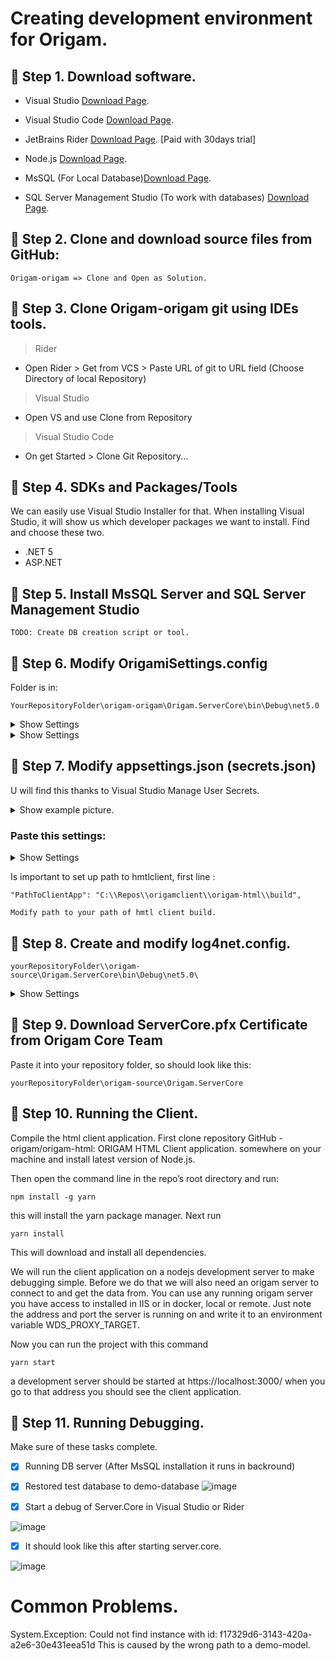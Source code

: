 # **Creating development environment for Origam.**

## :rotating_light: Step 1. Download software.
- Visual Studio       [Download Page](https://visualstudio.microsoft.com/downloads/).
- Visual Studio Code  [Download Page](https://code.visualstudio.com/).
- JetBrains Rider     [Download Page](https://www.jetbrains.com/rider/). [Paid with 30days trial]
- Node.js             [Download Page](https://nodejs.org/en/).

- MsSQL (For Local Database)[Download Page](https://go.microsoft.com/fwlink/?linkid=866662).
- SQL Server Management Studio (To work with databases) [Download Page](https://docs.microsoft.com/en-us/sql/ssms/download-sql-server-management-studio-ssms?view=sql-server-ver15).

## :rotating_light: Step 2. Clone and download source files from GitHub: 
```
Origam-origam => Clone and Open as Solution.
```
                 
## :rotating_light: Step 3. Clone Origam-origam git using IDEs tools.

>Rider
- Open Rider > Get from VCS > Paste URL of git to URL field (Choose Directory of local Repository)

>Visual Studio
- Open VS and use Clone from Repository

>Visual Studio Code
- On get Started > Clone Git Repository...

## :rotating_light: Step 4. SDKs and Packages/Tools

We can easily use Visual Studio Installer for that.
When installing Visual Studio, it will show us which developer packages we want to install.
Find and choose these two.

- .NET 5
- ASP.NET

## :rotating_light: Step 5. Install MsSQL Server and SQL Server Management Studio
```
TODO: Create DB creation script or tool.
```

## :rotating_light: Step 6. Modify OrigamiSettings.config

Folder is in: 
```
YourRepositoryFolder\origam-origam\Origam.ServerCore\bin\Debug\net5.0
```

<details><summary>Show Settings</summary>
<p>

```
Line DataConnectionString

<DataConnectionString>Data Source=.;Initial Catalog=bes;Integrated Security=True;User ID=;Password=;Pooling=True</DataConnectionString>

Line DefaultSchemaExtensionId

<DefaultSchemaExtensionId>f17329d6-3143-420a-a2e6-30e431eea51d</DefaultSchemaExtensionId>
```

</p>
</details>

<details><summary>Show Settings</summary>
<p>

```
<?xml version="1.0" encoding="UTF-8"?>
<OrigamSettings>
  <xmlSerializerSection type="Origam.OrigamSettingsCollection, Origam, Version=1.0.0.0, Culture=neutral, PublicKeyToken=null">
    <ArrayOfOrigamSettings xmlns:xsi="http://www.w3.org/2001/XMLSchema-instance" xmlns:xsd="http://www.w3.org/2001/XMLSchema">
      <OrigamSettings>
        <BaseFolder>C:\Users\jindr\Documents\Source\Repos\Origam2\origam-source\Origam.ServerCore\bin\Debug\netcoreapp2.1\</BaseFolder>
        <SchemaConnectionString />
        <ModelSourceControlLocation>C:\Users\Sapphire\Desktop\origam-demo-master\model</ModelSourceControlLocation>
		<DataConnectionString>Data Source=.;Initial Catalog=origam-demo;Integrated Security=True;User ID=;Password=;Pooling=True</DataConnectionString>        
        <SchemaDataService>Origam.DA.Service.MsSqlDataService, Origam.DA.Service</SchemaDataService>
        <DataDataService>Origam.DA.Service.MsSqlDataService, Origam.DA.Service</DataDataService>
        <SecurityDomain />
        <ReportConnectionString />
        <PrintItServiceUrl />
        <SQLReportServiceUrl />
        <SQLReportServiceAccount />
        <SQLReportServicePassword />
        <SQLReportServiceTimeout>60000</SQLReportServiceTimeout>
        <GUIExcelExportFormat>XLS</GUIExcelExportFormat>
        <DefaultSchemaExtensionId>f17329d6-3143-420a-a2e6-30e431eea51d</DefaultSchemaExtensionId>
        <ExtraSchemaExtensionId>00000000-0000-0000-0000-000000000000</ExtraSchemaExtensionId>
        <TitleText>origam-demo</TitleText>
        <Slogan />
        <Name>origam-demo</Name>
        <LocalizationFolder />
        <TranslationBuilderLanguages />
        <HelpUrl>https://www.merriam-webster.com/dictionary/help</HelpUrl>
        <DataServiceSelectTimeout>120</DataServiceSelectTimeout>
        <AuthorizationProvider>Origam.Security.OrigamDatabaseAuthorizationProvider, Origam.Security</AuthorizationProvider>
        <ProfileProvider>Origam.Security.OrigamProfileProvider, Origam.Security</ProfileProvider>
        <LoadExternalWorkQueues>true</LoadExternalWorkQueues>
        <ExternalWorkQueueCheckPeriod>180</ExternalWorkQueueCheckPeriod>
        <ModelProvider>Origam.OrigamEngine.FilePersistenceBuilder, Origam.OrigamEngine</ModelProvider>
      </OrigamSettings>
    </ArrayOfOrigamSettings>
  </xmlSerializerSection>
</OrigamSettings>
```

</p>
</details>

## :rotating_light: Step 7. Modify appsettings.json (secrets.json)

U will find this thanks to Visual Studio Manage User Secrets.

<details><summary>Show example picture.</summary>
<p>

![This is an image](https://fv2-2.failiem.lv/thumb_show.php?i=tzjuskzs3&view)

</p>
</details>

### Paste this settings:

<details><summary>Show Settings</summary>
<p>

```
{
  "PathToClientApp": "C:\\Repos\\origamclient\\origam-html\\build",
  "ChatConfig": {
    "PathToChatApp": "",
    "ChatRefreshInterval": 1000
  },
  "ReloadModelWhenFilesChangesDetected": "false",
  "UserConfig": {
    "FromAddress": "admin@localhost",
    "NewUserRoleId": "",
    "UserUnlockNotificationSubject": "",
    "UserUnlockNotificationBodyFileName": "",
    "UserRegistrationMailSubject": "Register",
    "UserRegistrationMailBodyFileName": "testNewUserFile.txt",
    "MultiFactorMailSubject": "Register",
    "MultiFactorMailBodyFileName": "testMultiFactorFile.txt",
    "MailQueueName": "",
    "UserRegistrationAllowed": "true"
  },
  "IdentityGuiConfig": {
    "AllowPasswordReset": "false"
  },
  "CustomAssetsConfig": {
    //"PathToCustomAssetsFolder": "C:\\someDirectory",
    "RouteToCustomAssetsFolder": "/customAssets",
    "IdentityGuiLogoUrl": "/customAssets/someFile1.png",
    "Html5ClientLogoUrl": "/customAssets/someFile2.png"
  },
  "IdentityServerConfig": {
    "PathToJwtCertificate": "serverCore.pfx",
    "PasswordForJwtCertificate": "bla",
    "UseGoogleLogin": "false",
    "GoogleClientId": "",
    "GoogleClientSecret": "",
    "WebClient": {
      "RedirectUris": [
        "https://localhost:3000/#origamClientCallback/",
        "https://localhost:44356/#origamClientCallback/",
        "http://localhost:3000/#origamClientCallback/",
        "https://localhost:3000/#origamClientCallbackRenew/"
      ],
      "PostLogoutRedirectUris": [ "/", "https://192.168.0.80:45455" ]
    },
    "MobileClient": {
      "RedirectUris": [ "http://localhost/xamarincallback" ],
      "ClientSecret": "mobileSecret",
      "PostLogoutRedirectUris": [ "/", "https://192.168.0.80:45455" ]
    },
    "ServerClient": {
      "ClientSecret": "serverSecret"
    }
  },
  "UserLockoutConfig": {
    "LockoutTimeMinutes": 5,
    "MaxFailedAccessAttempts": 5
  },
  "PasswordConfig": {
    "RequireDigit": "false",
    "RequiredLength": "6",
    "RequireNonAlphanumeric": "false",
    "RequireUppercase": "false",
    "RequireLowercase": "true"
  },
  "MailConfig": {
    "UserName": "",
    "Password": "",
    "Server": "",
    "Port": 587,
    "UseSsl": "true",
    "PickupDirectoryLocation": "C:\\directoryToSaveTheEmailsTo"
  },
  "urls": "https://localhost:44356;http://localhost:5000",
  "UserApiOptions": {
    "RestrictedRoutes": [
      "/api/private"
    ],
    "PublicRoutes": [
      "/api/attachment"
    ]
  },
  "SoapAPI": {
    "Enabled": "false",
    "RequiresAuthentication": "true",
    "ExpectAndReturnOldDotNetAssemblyReferences": "true"
  },
  "BehindProxy": "false",
  "ClientFilteringConfig": {
    "CaseSensitive": "false",
    "AccentSensitive": "true"
  },
  "LanguageConfig": {
    "Default": "en-US",
    "Allowed": [
      {
        "Culture": "en-US",
        "Caption": "English",
        "ResetPasswordMailSubject": "Reset Password",
        "ResetPasswordMailBodyFileName": "testResetPwFile.txt",
        "DateCompleterConfig": {
          "DateSeparator": ".",
          "TimeSeparator": ":",
          "DateTimeSeparator": " ",
          "DateSequence": "MonthDayYear"
        },
        "DefaultDateFormats": {
          "Short": "MM/dd/yyyy",
          "Long": "MM/dd/yyyy HH:mm:ss",
          "Time": "HH:mm:ss"
        }
      },
      {
        "Culture": "cs-CZ",
        "Caption": "Česky",
        "ResetPasswordMailSubject": "Obnova Hesla",
        "ResetPasswordMailBodyFileName": "testResetPwFile.txt"
      },
      {
        "Culture": "de-DE",
        "Caption": "Deutsch",
        "ResetPasswordMailSubject": "Passwort Zurücksetzen",
        "ResetPasswordMailBodyFileName": "testResetPwFile.txt"
      }
    ]
  },
  "HtmlClientConfig": {
    "ShowToolTipsForMemoFieldsOnly": "false"
  },
  "Logging": {
    "LogLevel": {
      "Default": "Warning",
      "Microsoft.*": "Warning"
    }
  }
}
```
</p>
</details>

Is important to set up path to hmtlclient, first line :
```
"PathToClientApp": "C:\\Repos\\origamclient\\origam-html\\build",

Modify path to your path of hmtl client build.
```


## :rotating_light: Step 8. Create and modify log4net.config.
```
yourRepositoryFolder\\origam-source\Origam.ServerCore\bin\Debug\net5.0\
```
<details><summary>Show Settings</summary>
<p>

</p>
</details>

## :rotating_light: Step 9. Download  ServerCore.pfx Certificate from Origam Core Team

Paste it into your repository folder, so should look like this: 
```
yourRepositoryFolder\origam-source\Origam.ServerCore
```
## :rotating_light: Step 10. Running the Client.

Compile the html client application. First clone repository GitHub - origam/origam-html: ORIGAM HTML Client application. somewhere on your machine and install latest version of Node.js.

Then open the command line in the repo’s root directory and run:
```
npm install -g yarn
```
this will install the yarn package manager. Next run
```
yarn install
```
This will download and install all dependencies.

We will run the client application on a nodejs development server to make debugging simple. Before we do that we will also need an origam server to connect to and get the data from. You can use any running origam server you have access to installed in IIS or in docker, local or remote. Just note the address and port the server is running on and write it to an environment variable WDS_PROXY_TARGET.

Now you can run the project with this command
```
yarn start
```
a development server should be started at https://localhost:3000/ when you go to that address you should see the client application.


## :rotating_light: Step 11. Running Debugging.
Make sure of these tasks complete.
- [x] Running DB server (After MsSQL installation it runs in backround)
- [x] Restored test database to demo-database 
![image](https://user-images.githubusercontent.com/32484607/138682182-280f7245-61dd-4c52-a81c-5a82936f4183.png)

- [x] Start a debug of Server.Core in Visual Studio or Rider 

![image](https://user-images.githubusercontent.com/32484607/138683171-ecb46caa-eda9-46e9-8419-bd8b38d84206.png)


- [x] It should look like this after starting server.core.

![image](https://user-images.githubusercontent.com/32484607/138681887-264b622c-ca1d-4cf2-ab4a-ea6caccfd48d.png)


# Common Problems.
System.Exception: Could not find instance with id: f17329d6-3143-420a-a2e6-30e431eea51d
This is caused by the wrong path to a demo-model.


              
